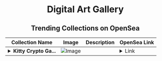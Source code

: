 <div align="center">

# Digital Art Gallery

## Trending Collections on OpenSea

| Collection Name                       | Image                                                                                     | Description                       | OpenSea Link                                                                                          |
|---------------------------------------|-------------------------------------------------------------------------------------------|-----------------------------------|--------------------------------------------------------------------------------------------------------|
| **<details><summary>Kitty Crypto Ga...</summary>Kitty Crypto Gang</details>** | ![Image](https://i.seadn.io/s/raw/files/a30c297b91875f2ed2eb1c1390c30d95.jpg?w=500&auto=format?w=200&auto=format) |  | <details><summary>Link</summary>[Kitty Crypto Gang](https://opensea.io/collection/kitty-crypto-gang-76)</details> |

</div>